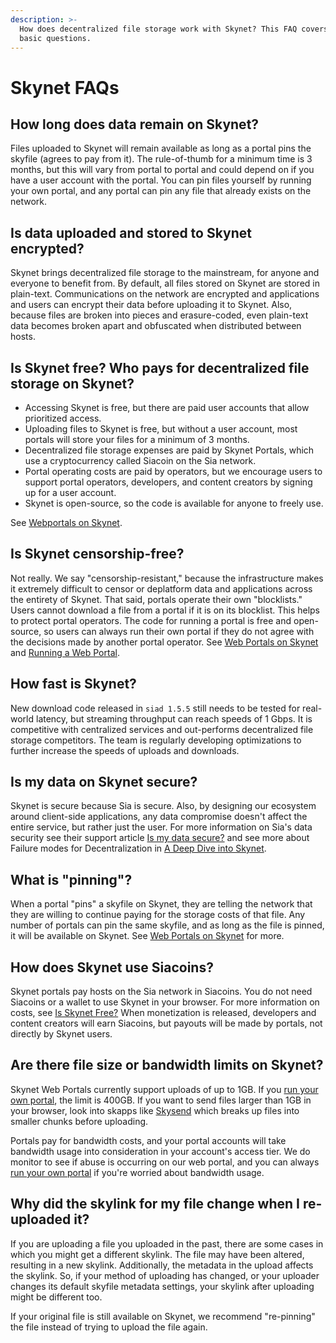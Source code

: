 ```yaml
---
description: >-
  How does decentralized file storage work with Skynet? This FAQ covers all your
  basic questions.
---
```


# Skynet FAQs

## How long does data remain on Skynet?

Files uploaded to Skynet will remain available as long as a portal pins the skyfile \(agrees to pay from it\). The rule-of-thumb for a minimum time is 3 months, but this will vary from portal to portal and could depend on if you have a user account with the portal. You can pin files yourself by running your own portal, and any portal can pin any file that already exists on the network.

## Is data uploaded and stored to Skynet encrypted?

Skynet brings decentralized file storage to the mainstream, for anyone and everyone to benefit from. By default, all files stored on Skynet are stored in plain-text. Communications on the network are encrypted and applications and users can encrypt their data before uploading it to Skynet. Also, because files are broken into pieces and erasure-coded, even plain-text data becomes broken apart and obfuscated when distributed between hosts.

## Is Skynet free? Who pays for decentralized file storage on Skynet?

* Accessing Skynet is free, but there are paid user accounts that allow prioritized access.
* Uploading files to Skynet is free, but without a user account, most portals will store your files for a minimum of 3 months.
* Decentralized file storage expenses are paid by Skynet Portals, which use a cryptocurrency called Siacoin on the Sia network.
* Portal operating costs are paid by operators, but we encourage users to support portal operators, developers, and content creators by signing up for a user account.
* Skynet is open-source, so the code is available for anyone to freely use.

See [Webportals on Skynet](../getting-started/web-portals-on-skynet.md#portal-operating-costs).

## Is Skynet censorship-free?

Not really. We say "censorship-resistant," because the infrastructure makes it extremely difficult to censor or deplatform data and applications across the entirety of Skynet. That said, portals operate their own "blocklists." Users cannot download a file from a portal if it is on its blocklist. This helps to protect portal operators. The code for running a portal is free and open-source, so users can always run their own portal if they do not agree with the decisions made by another portal operator. See [Web Portals on Skynet](../getting-started/web-portals-on-skynet.md#blocklists) and [Running a Web Portal](../the-technology/running-a-web-portal.md).

## How fast is Skynet?

New download code released in `siad 1.5.5` still needs to be tested for real-world latency, but streaming throughput can reach speeds of 1 Gbps. It is competitive with centralized services and out-performs decentralized file storage competitors. The team is regularly developing optimizations to further increase the speeds of uploads and downloads.

## Is my data on Skynet secure?

Skynet is secure because Sia is secure. Also, by designing our ecosystem around client-side applications, any data compromise doesn't affect the entire service, but rather just the user. For more information on Sia's data security see their support article [Is my data secure?](https://support.sia.tech/renting/is-my-data-secure) and see more about Failure modes for Decentralization in [A Deep Dive into Skynet](../the-technology/a-deep-dive-into-skynet.md#29e3).

## What is "pinning"?

When a portal "pins" a skyfile on Skynet, they are telling the network that they are willing to continue paying for the storage costs of that file. Any number of portals can pin the same skyfile, and as long as the file is pinned, it will be available on Skynet. See [Web Portals on Skynet](../getting-started/web-portals-on-skynet.md#file-pinning) for more.

## How does Skynet use Siacoins?

Skynet portals pay hosts on the Sia network in Siacoins. You do not need Siacoins or a wallet to use Skynet in your browser. For more information on costs, see [Is Skynet Free?](faqs.md#is-skynet-free-who-pays-for-storage-on-skynet) When monetization is released, developers and content creators will earn Siacoins, but payouts will be made by portals, not directly by Skynet users.

## Are there file size or bandwidth limits on Skynet?

Skynet Web Portals currently support uploads of up to 1GB. If you [run your own portal](skynet-portals/using-a-sia-node-as-a-portal.md), the limit is 400GB. If you want to send files larger than 1GB in your browser, look into skapps like [Skysend](https://skysend.hns.siasky.net/) which breaks up files into smaller chunks before uploading.

Portals pay for bandwidth costs, and your portal accounts will take bandwidth usage into consideration in your account's access tier. We do monitor to see if abuse is occurring on our web portal, and you can always [run your own portal](skynet-portals/using-a-sia-node-as-a-portal.md) if you're worried about bandwidth usage.

## Why did the skylink for my file change when I re-uploaded it?

If you are uploading a file you uploaded in the past, there are some cases in which you might get a different skylink. The file may have been altered, resulting in a new skylink. Additionally, the metadata in the upload affects the skylink. So, if your method of uploading has changed, or your uploader changes its default skyfile metadata settings, your skylink after uploading might be different too.

If your original file is still available on Skynet, we recommend "re-pinning" the file instead of trying to upload the file again.

